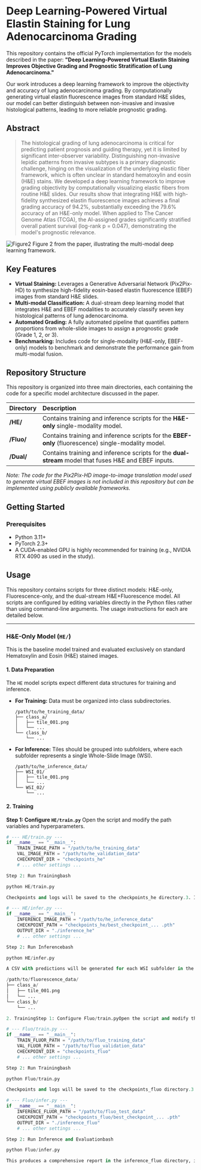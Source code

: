 # Deep Learning-Powered Virtual Elastin Staining for Lung Adenocarcinoma Grading

This repository contains the official PyTorch implementation for the models described in the paper: **"Deep Learning-Powered Virtual Elastin Staining Improves Objective Grading and Prognostic Stratification of Lung Adenocarcinoma."**

Our work introduces a deep learning framework to improve the objectivity and accuracy of lung adenocarcinoma grading. By computationally generating virtual elastin fluorescence images from standard H&E slides, our model can better distinguish between non-invasive and invasive histological patterns, leading to more reliable prognostic grading.


## Abstract

> The histological grading of lung adenocarcinoma is critical for predicting patient prognosis and guiding therapy, yet it is limited by significant inter-observer variability. Distinguishing non-invasive lepidic patterns from invasive subtypes is a primary diagnostic challenge, hinging on the visualization of the underlying elastic fiber framework, which is often unclear in standard hematoxylin and eosin (H&E) stains. We developed a deep learning framework to improve grading objectivity by computationally visualizing elastic fibers from routine H&E slides. Our results show that integrating H&E with high-fidelity synthesized elastin fluorescence images achieves a final grading accuracy of 94.2%, substantially exceeding the 79.6% accuracy of an H&E-only model. When applied to The Cancer Genome Atlas (TCGA), the AI-assigned grades significantly stratified overall patient survival (log-rank p = 0.047), demonstrating the model's prognostic relevance.

![Figure2](https://github.com/user-attachments/assets/407467e7-cef2-42c8-aea8-398c8b268b82)
Figure 2 from the paper, illustrating the multi-modal deep learning framework.

## Key Features

- **Virtual Staining:** Leverages a Generative Adversarial Network (Pix2Pix-HD) to synthesize high-fidelity eosin-based elastin fluorescence (EBEF) images from standard H&E slides.
- **Multi-modal Classification:** A dual-stream deep learning model that integrates H&E and EBEF modalities to accurately classify seven key histological patterns of lung adenocarcinoma.
- **Automated Grading:** A fully automated pipeline that quantifies pattern proportions from whole-slide images to assign a prognostic grade (Grade 1, 2, or 3).
- **Benchmarking:** Includes code for single-modality (H&E-only, EBEF-only) models to benchmark and demonstrate the performance gain from multi-modal fusion.

## Repository Structure

This repository is organized into three main directories, each containing the code for a specific model architecture discussed in the paper.

| Directory | Description                                                                                             |
| :-------- | :------------------------------------------------------------------------------------------------------ |
| **/HE/**  | Contains training and inference scripts for the **H&E-only** single-modality model.                   |
| **/Fluo/**| Contains training and inference scripts for the **EBEF-only** (fluorescence) single-modality model.     |
| **/Dual/**| Contains training and inference scripts for the **dual-stream** model that fuses H&E and EBEF inputs. |

*Note: The code for the Pix2Pix-HD image-to-image translation model used to generate virtual EBEF images is not included in this repository but can be implemented using publicly available frameworks.*

## Getting Started

### Prerequisites

- Python 3.11+
- PyTorch 2.3+
- A CUDA-enabled GPU is highly recommended for training (e.g., NVIDIA RTX 4090 as used in the study).

## Usage

This repository contains scripts for three distinct models: H&E-only, Fluorescence-only, and the dual-stream H&E+Fluorescence model. All scripts are configured by editing variables directly in the Python files rather than using command-line arguments. The usage instructions for each are detailed below.

---

### H&E-Only Model (`HE/`)

This is the baseline model trained and evaluated exclusively on standard Hematoxylin and Eosin (H&E) stained images.

#### 1. Data Preparation

The `HE` model scripts expect different data structures for training and inference.

*   **For Training:** Data must be organized into class subdirectories.
    ```
    /path/to/he_training_data/
    ├── class_a/
    │   ├── tile_001.png
    │   └── ...
    └── class_b/
        └── ...
    ```

*   **For Inference:** Tiles should be grouped into subfolders, where each subfolder represents a single Whole-Slide Image (WSI).
    ```
    /path/to/he_inference_data/
    ├── WSI_01/
    │   ├── tile_001.png
    │   └── ...
    └── WSI_02/
        └── ...
    ```

#### 2. Training

**Step 1: Configure `HE/train.py`**
Open the script and modify the path variables and hyperparameters.

```python
# --- HE/train.py ---
if __name__ == "__main__":
    TRAIN_IMAGE_PATH = "/path/to/he_training_data"
    VAL_IMAGE_PATH = "/path/to/he_validation_data"
    CHECKPOINT_DIR = "checkpoints_he"
    # ... other settings ...

Step 2: Run Trainingbash

python HE/train.py

Checkpoints and logs will be saved to the checkpoints_he directory.3. InferenceStep 1: Configure HE/infer.pyOpen the script and set the paths to your inference data and trained model.python

# --- HE/infer.py ---
if __name__ == "__main__":
    INFERENCE_IMAGE_PATH = "/path/to/he_inference_data"
    CHECKPOINT_PATH = "checkpoints_he/best_checkpoint_... .pth"
    OUTPUT_DIR = "./inference_he"
    # ... other settings ...

Step 2: Run Inferencebash

python HE/infer.py

A CSV with predictions will be generated for each WSI subfolder in the inference_he directory.Fluorescence-Only Model (Fluo/)This is the baseline model trained and evaluated exclusively on eosin-based elastin fluorescence (EBEF) images.1. Data PreparationBoth training and evaluation scripts for the Fluo model expect data to be organized into class subdirectories.plaintext

/path/to/fluorescence_data/
├── class_a/
│   ├── tile_001.png
│   └── ...
└── class_b/
    └── ...

2. TrainingStep 1: Configure Fluo/train.pyOpen the script and modify the path variables and hyperparameters.python

# --- Fluo/train.py ---
if __name__ == "__main__":
    TRAIN_FLUOR_PATH = "/path/to/fluo_training_data"
    VAL_FLUOR_PATH = "/path/to/fluo_validation_data"
    CHECKPOINT_DIR = "checkpoints_fluo"
    # ... other settings ...

Step 2: Run Trainingbash

python Fluo/train.py

Checkpoints and logs will be saved to the checkpoints_fluo directory.3. Inference and EvaluationThe inference script performs a full evaluation, generating detailed metrics and plots.Step 1: Configure Fluo/infer.pyOpen the script and set the paths to your test data and trained model.python

# --- Fluo/infer.py ---
if __name__ == "__main__":
    INFERENCE_FLUOR_PATH = "/path/to/fluo_test_data"
    CHECKPOINT_PATH = "checkpoints_fluo/best_checkpoint_... .pth"
    OUTPUT_DIR = "./inference_fluo"
    # ... other settings ...

Step 2: Run Inference and Evaluationbash

python Fluo/infer.py

This produces a comprehensive report in the inference_fluo directory, including a confusion matrix, ROC/AUC curves, and a CSV with per-image predictions and confidence intervals.

